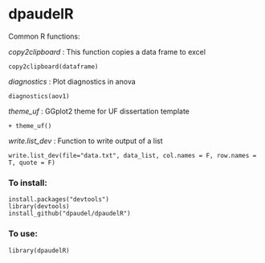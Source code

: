 # dpaudelR
Common R functions:

_copy2clipboard_ : This function copies a data frame to excel

```
copy2clipboard(dataframe)
```

_diagnostics_ : Plot diagnostics in anova

```
diagnostics(aov1)
```

_theme_uf_ : GGplot2 theme for UF dissertation template

```
+ theme_uf()
```

_write.list_dev_ : Function to write output of a list 

```
write.list_dev(file="data.txt", data_list, col.names = F, row.names = T, quote = F)
```


### To install:

```
install.packages("devtools")
library(devtools)
install_github("dpaudel/dpaudelR") 
```

### To use:

```
library(dpaudelR)
```
